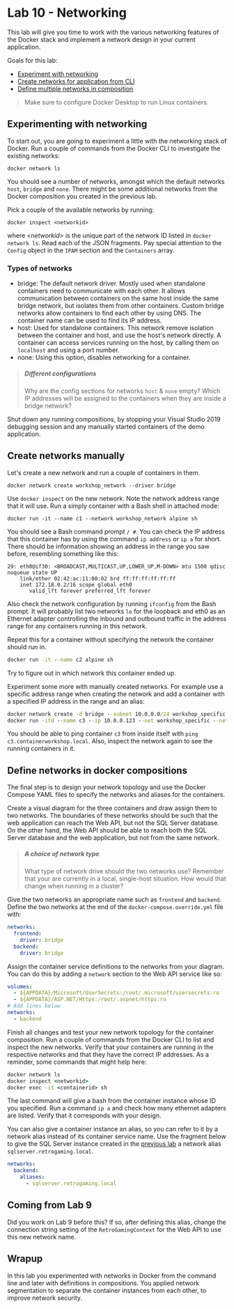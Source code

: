 # Lab 10 - Networking

This lab will give you time to work with the various networking features of the Docker stack and implement a network design in your current application.

Goals for this lab:
- [Experiment with networking](#experiment)
- [Create networks for application from CLI](#create)
- [Define multiple networks in composition](#define)

> Make sure to configure Docker Desktop to run Linux containers.

## <a name="experiment"></a>Experimenting with networking

To start out, you are going to experiment a little with the networking stack of Docker.
Run a couple of commands from the Docker CLI to investigate the existing networks:
```
docker network ls
```

You should see a number of networks, amongst which the default networks `host`, `bridge` and `none`. There might be some additional networks from the Docker composition you created in the previous lab. 

Pick a couple of the available networks by running:
``` 
docker inspect <networkid>
```
where *\<networkid>* is the unique part of the network ID listed in `docker network ls`. 
Read each of the JSON fragments. Pay special attention to the `Config` object in the `IPAM` section and the `Containers`  array. 

### Types of networks
- bridge: The default network driver. Mostly used when standalone containers need to communicate with each other. It allows communication between containers on the same host inside the same bridge network, but isolates them from other containers. Custom bridge networks allow containers to find each other by using DNS. The container name can be used to find its IP address.
- host: Used for standalone containers. This network remove isolation between the container and host, and use the host's network directly. A container can access services running on the host, by calling them on `localhost` and using a port number.
- none: Using this option, disables networking for a container.

> ##### Different configurations
> Why are the config sections for networks `host` & `none` empty?
> Which IP addresses will be assigned to the containers when they are inside a bridge network?

Shut down any running compositions, by stopping your Visual Studio 2019 debugging session and any manually started containers of the demo application.

## <a name="create"></a>Create networks manually

Let's create a new network and run a couple of containers in them. 
```
docker network create workshop_network --driver bridge
```
Use `docker inspect` on the new network. Note the network address range that it will use.
Run a simply container with a Bash shell in attached mode:
```
docker run -it --name c1 --network workshop_network alpine sh
```
You should see a Bash command prompt `/ #`. You can check the IP address that this container has by using the command `ip address` or `ip a` for short. There should be information showing an address in the range you saw before, resembling something like this:
```
29: eth0@if30: <BROADCAST,MULTICAST,UP,LOWER_UP,M-DOWN> mtu 1500 qdisc noqueue state UP
    link/ether 02:42:ac:11:00:02 brd ff:ff:ff:ff:ff:ff
    inet 172.18.0.2/16 scope global eth0
       valid_lft forever preferred_lft forever
```
Also check the network configuration by running `ifconfig` from the Bash prompt. It will probably list two networks `lo` for the loopback and eth0 as an Ethernet adapter controlling the inbound and outbound traffic in the address range for any containers running in this network.

Repeat this for a container without specifying the network the container should run in.

```cmd
docker run -it --name c2 alpine sh
```

Try to figure out in which network this container ended up.

Experiment some more with manually created networks. For example use a specific address range when creating the network and add a container with a specified IP address in the range and an alias:

```cmd
docker network create -d bridge --subnet 10.0.0.0/24 workshop_specific
docker run -itd --name c3 --ip 10.0.0.123 --net workshop_specific --network-alias c3.containerworkshop.local alpine sh
```

You should be able to ping container `c3` from inside itself with `ping c3.containerworkshop.local`. Also, inspect the network again to see the running containers in it. 

## <a name="define"></a>Define networks in docker compositions

The final step is to design your network topology and use the Docker Compose YAML files to specify the networks and aliases for the containers.

Create a visual diagram for the three containers and draw assign them to two networks. The boundaries of these networks should be such that the web application can reach the Web API, but not the SQL Server database. On the other hand, the Web API should be able to reach both the SQL Server database and the web application, but not from the same network.

> ##### A choice of network type
> What type of network drive should the two networks use? Remember that your are currently in a local, single-host situation. How would that change when running in a cluster?

Give the two networks an appropriate name such as `frontend` and `backend`. Define the two networks at the end of the `docker-compose.override.yml` file with:

```yaml
networks:
  frontend:
    driver: bridge
  backend:
    driver: bridge
```

Assign the container service definitions to the networks from your diagram. You can do this by adding a `network` section to the Web API service like so:

```yaml
volumes:
  - ${APPDATA}/Microsoft/UserSecrets:/root/.microsoft/usersecrets:ro
  - ${APPDATA}/ASP.NET/Https:/root/.aspnet/https:ro
# Add lines below
networks:
  - backend
```

Finish all changes and test your new network topology for the container composition. Run a couple of commands from the Docker CLI to list and inspect the new networks. Verify that your containers are running in the respective networks and that they have the correct IP addresses. As a reminder, some commands that might help here:

```cmd
docker network ls
docker inspect <networkid>
docker exec -it <containerid> sh
```

The last command will give a bash from the container instance whose ID you specified. Run a command `ip a` and check how many ethernet adapters are listed. Verify that it corresponds with your design.

You can also give a container instance an alias, so you can refer to it by a network alias instead of its container service name. Use the fragment below to give the SQL Server instance created in the [previous lab](Lab9-DockerizingNETCore.md#sql) a network alias `sqlserver.retrogaming.local`.

```yaml
networks:
  backend:
    aliases:
      - sqlserver.retrogaming.local
```
## Coming from Lab 9
Did you work on Lab 9 before this? If so, after defining this alias, change the connection string setting of the `RetroGamingContext` for the Web API to use this new network name.

## Wrapup
In this lab you experimented with networks in Docker from the command line and later with definitions in compositions. You applied network segmentation to separate the container instances from each other, to improve network security.

